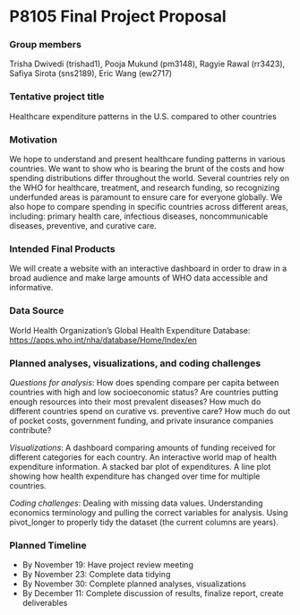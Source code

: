 P8105 Final Project Proposal
================

### Group members

Trisha Dwivedi (trishad1), Pooja Mukund (pm3148), Ragyie Rawal (rr3423),
Safiya Sirota (sns2189), Eric Wang (ew2717)

### Tentative project title

Healthcare expenditure patterns in the U.S. compared to other countries

### Motivation

We hope to understand and present healthcare funding patterns in various
countries. We want to show who is bearing the brunt of the costs and how
spending distributions differ throughout the world. Several countries
rely on the WHO for healthcare, treatment, and research funding, so
recognizing underfunded areas is paramount to ensure care for everyone
globally. We also hope to compare spending in specific countries across
different areas, including: primary health care, infectious diseases,
noncommunicable diseases, preventive, and curative care.

### Intended Final Products

We will create a website with an interactive dashboard in order to draw
in a broad audience and make large amounts of WHO data accessible and
informative.

### Data Source

World Health Organization’s Global Health Expenditure Database:
<https://apps.who.int/nha/database/Home/Index/en>

### Planned analyses, visualizations, and coding challenges

*Questions for analysis*: How does spending compare per capita between
countries with high and low socioeconomic status? Are countries putting
enough resources into their most prevalent diseases? How much do
different countries spend on curative vs. preventive care? How much do
out of pocket costs, government funding, and private insurance companies
contribute?

*Visualizations*: A dashboard comparing amounts of funding received for
different categories for each country. An interactive world map of
health expenditure information. A stacked bar plot of expenditures. A
line plot showing how health expenditure has changed over time for
multiple countries.

*Coding challenges*: Dealing with missing data values. Understanding
economics terminology and pulling the correct variables for analysis.
Using pivot\_longer to properly tidy the dataset (the current columns
are years).

### Planned Timeline

-   By November 19: Have project review meeting
-   By November 23: Complete data tidying
-   By November 30: Complete planned analyses, visualizations
-   By December 11: Complete discussion of results, finalize report,
    create deliverables
